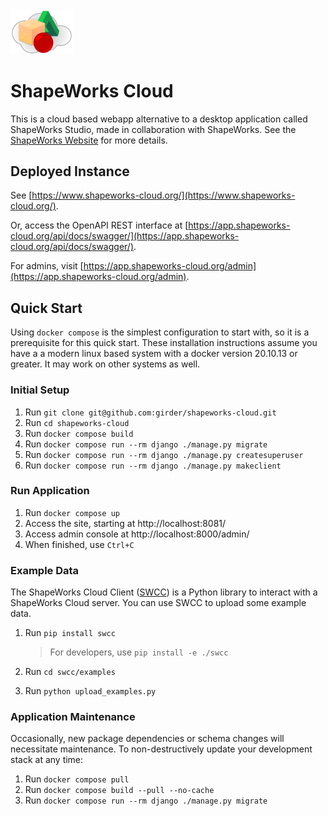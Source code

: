 <img src="web/shapeworks/public/favicon.ico" alt="ShapeWorks logo" width="100"/>

# ShapeWorks Cloud

This is a cloud based webapp alternative to a desktop application called ShapeWorks Studio, made in collaboration with ShapeWorks. See the [ShapeWorks Website](http://sciinstitute.github.io/ShapeWorks/) for more details.

## Deployed Instance

See [https://www.shapeworks-cloud.org/](https://www.shapeworks-cloud.org/).

Or, access the OpenAPI REST interface at [https://app.shapeworks-cloud.org/api/docs/swagger/](https://app.shapeworks-cloud.org/api/docs/swagger/).

For admins, visit [https://app.shapeworks-cloud.org/admin](https://app.shapeworks-cloud.org/admin).


## Quick Start
Using `docker compose` is the simplest configuration to start with, so it is a prerequisite for this quick start. These installation instructions assume you have a a modern linux based system with a docker version 20.10.13 or greater. It may work on other systems as well.

### Initial Setup
1. Run `git clone git@github.com:girder/shapeworks-cloud.git`
2. Run `cd shapeworks-cloud`
3. Run `docker compose build`
4. Run `docker compose run --rm django ./manage.py migrate`
5. Run `docker compose run --rm django ./manage.py createsuperuser`
6. Run `docker compose run --rm django ./manage.py makeclient`


### Run Application
1. Run `docker compose up`
2. Access the site, starting at http://localhost:8081/
3. Access admin console at http://localhost:8000/admin/
4. When finished, use `Ctrl+C`


### Example Data
The ShapeWorks Cloud Client ([SWCC](swcc)) is a Python library to interact with a ShapeWorks Cloud server. You can use SWCC to upload some example data.

1. Run `pip install swcc`

   > For developers, use `pip install -e ./swcc`

2. Run `cd swcc/examples`
3. Run `python upload_examples.py`


### Application Maintenance
Occasionally, new package dependencies or schema changes will necessitate maintenance. To non-destructively update your development stack at any time:
1. Run `docker compose pull`
2. Run `docker compose build --pull --no-cache`
3. Run `docker compose run --rm django ./manage.py migrate`
